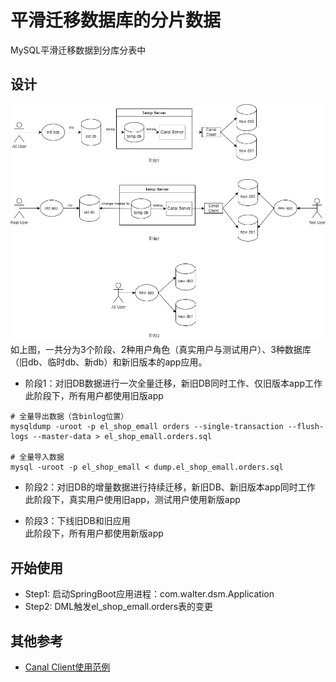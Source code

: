 # 平滑迁移数据库的分片数据
MySQL平滑迁移数据到分库分表中

## 设计
![Pandao editor.md](https://github.com/waltertan1988/common-tools/blob/main/database-sharding-migration/docs/design.drawio.png?raw=true "design.png")  
如上图，一共分为3个阶段、2种用户角色（真实用户与测试用户）、3种数据库（旧db、临时db、新db）和新旧版本的app应用。

* 阶段1：对旧DB数据进行一次全量迁移，新旧DB同时工作、仅旧版本app工作  
此阶段下，所有用户都使用旧版app
```
# 全量导出数据（含binlog位置）
mysqldump -uroot -p el_shop_emall orders --single-transaction --flush-logs --master-data > el_shop_emall.orders.sql

# 全量导入数据
mysql -uroot -p el_shop_emall < dump.el_shop_emall.orders.sql
```

* 阶段2：对旧DB的增量数据进行持续迁移，新旧DB、新旧版本app同时工作  
此阶段下，真实用户使用旧app，测试用户使用新版app

* 阶段3：下线旧DB和旧应用  
此阶段下，所有用户都使用新版app

## 开始使用
* Step1: 启动SpringBoot应用进程：com.walter.dsm.Application  
* Step2: DML触发el_shop_emall.orders表的变更  

## 其他参考
* [Canal Client使用范例](https://github.com/waltertan1988/common-tools/blob/main/database-sharding-migration/src/test/java/com/walter/dsm/ApplicationTest.java)  
